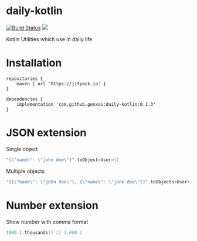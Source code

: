 # daily-kotlin
[![Build Status](https://travis-ci.org/Genxas/daily-kotlin.svg?branch=master)](https://travis-ci.org/Genxas/daily-kotlin) [![](https://jitpack.io/v/Genxas/daily-kotlin.svg)](https://jitpack.io/#Genxas/daily-kotlin)

Kotlin Utilities which use in daily life

# Installation

```
repositories {
    maven { url 'https://jitpack.io' }
}

dependencies {
    implementation 'com.github.genxas:daily-kotlin:0.1.3'
}
```

# JSON extension

Single object

```kotlin
"{\"name\": \"john doe\"}".toObject<User>()
```

Multiple objects

```kotlin
"[{\"name\": \"john doe\"}, {\"name\": \"jane doe\"}]".toObjects<User>()
```

# Number extension

Show number with comma format

```kotlin
1000.1.thousands() // 1,000.1
```

